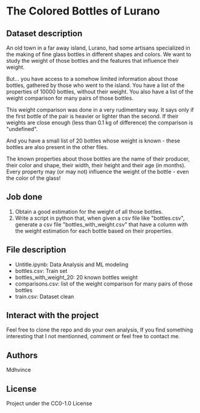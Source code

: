 # The Colored Bottles of Lurano

## Dataset description
An old town in a far away island, Lurano, had some artisans specialized in the making of fine glass bottles in different shapes and colors. We want to study the weight of those bottles and the features that influence their weight. 

But... you have access to a somehow limited information about those bottles, gathered by those who went to the island. You have a list of the properties of 10000 bottles, without their weight. You also have a list of the weight comparison for many pairs of those bottles. 

This weight comparison was done in a very rudimentary way. It says only if the first bottle of the pair is heavier or lighter than the second. If their weights are close enough (less than 0.1 kg of difference) the comparison is "undefined". 

And you have a small list of 20 bottles whose weight is known - these bottles are also present in the other files.

The known properties about those bottles are the name of their producer, their color and shape, their width, their height and their age (in months). Every property may (or may not) influence the weight of the bottle - even the color of the glass!

## Job done
1.	Obtain a good estimation for the weight of all those bottles. 
2.	Write a script in python that, when given a csv file like "bottles.csv", generate a csv file "bottles_with_weight.csv" that have a column with the weight estimation for each bottle based on their properties.

## File description
- Untitle.ipynb: Data Analysis and ML modeling
- bottles.csv: Train set
- bottles_with_weight_20: 20 known bottles weight
- comparisons.csv: list of the weight comparison for many pairs of those bottles
- train.csv: Dataset clean

## Interact with the project
Feel free to clone the repo and do your own analysis, If you find something interesting that I not mentionned, comment or feel free to contact me.

## Authors
Mdhvince

## License
Project under the CC0-1.0 License
